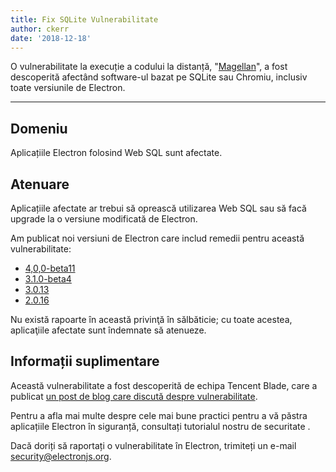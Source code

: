 ```yaml
---
title: Fix SQLite Vulnerabilitate
author: ckerr
date: '2018-12-18'
---
```


O vulnerabilitate la execuție a codului la distanță, "[Magellan](https://blade.tencent.com/magellan/index_en.html)", a fost descoperită afectând software-ul bazat pe SQLite sau Chromiu, inclusiv toate versiunile de Electron.

---

## Domeniu

Aplicațiile Electron folosind Web SQL sunt afectate.


## Atenuare

Aplicațiile afectate ar trebui să oprească utilizarea Web SQL sau să facă upgrade la o versiune modificată de Electron.

Am publicat noi versiuni de Electron care includ remedii pentru această vulnerabilitate:
  * [4,0,0-beta11](https://github.com/electron/electron/releases/tag/v4.0.0-beta.11)
  * [3.1.0-beta4](https://github.com/electron/electron/releases/tag/v3.1.0-beta.4)
  * [3.0.13](https://github.com/electron/electron/releases/tag/v3.0.13)
  * [2.0.16](https://github.com/electron/electron/releases/tag/v2.0.16)

Nu există rapoarte în această privinţă în sălbăticie; cu toate acestea, aplicaţiile afectate sunt îndemnate să atenueze.

## Informații suplimentare

Această vulnerabilitate a fost descoperită de echipa Tencent Blade, care a publicat [un post de blog care discută despre vulnerabilitate](https://blade.tencent.com/magellan/index_en.html).

Pentru a afla mai multe despre cele mai bune practici pentru a vă păstra aplicațiile Electron în siguranță, consultați tutorialul nostru de securitate [](https://electronjs.org/docs/tutorial/security).

Dacă doriți să raportați o vulnerabilitate în Electron, trimiteți un e-mail security@electronjs.org.
